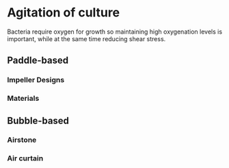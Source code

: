 # Agitation of culture

Bacteria require oxygen for growth so maintaining high oxygenation levels is important, while at the same time reducing shear stress.

## Paddle-based 

### Impeller Designs

### Materials

## Bubble-based

### Airstone

### Air curtain
